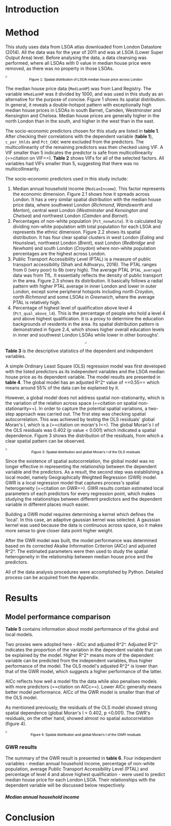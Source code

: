 # Introduction

<div style='page-break-after: always;'></div>

# Method

This study uses data from LSOA atlas downloaded from London Datastore (2014). All the data was for the year of 2011 and was at LSOA (Lower Super Output Area) level. Before analysing the data, a data cleansing was performed, where all LSOAs with 0 value in median house price were removed, as there was no property in those LSOAs. 

<img src="D:\OneDrive - King's College London\Study\Year 3\6SSG3077 Applications of Spatial Data Science\Report\graph\fig1.png" style="zoom:36%;" />
<center style="font-size:11px;color:#000000;font-family:sans-serif">Figure 1: Spatial distribution of LSOA median house price across London</center>



The median house price data (`MedianHP`) was from Land Registry. The variable `kMedianHP` was it divided by 1000, and was used in this study as an alternative for the purpose of concise. Figure 1 shows its spatial distribution. In general, it reveals a double-hotspot pattern with exceptionally high median house prices in LSOAs in south Barnet, Camden, Westminster and Kensington and Chelsea. Median house prices are generally higher in the north London than in the south, and higher in the west than in the east.

The socio-economic predictors chosen for this study are listed in **table 1**. After checking their correlations with the dependent variable (**table 1**), `c_per_hhlds` and `Pct_CHDC` were excluded from the predictors. The multicollinearity of the remaining predictors was then checked using VIF. A VIF smaller than 5 indicates the predictor is safe from multicollinearity (==citation on VIF==). **Table 2** shows VIFs for all of the selected factors. All variables had VIFs smaller than 5, suggesting that there was no multicollinearity.

The socio-economic predictors used in this study include:

1. Median annual household income (`MedianIncome`). This factor represents the economic dimension. Figure 2.1 shows how it spreads across London. It has a very similar spatial distribution with the median house price data, where southwest London (*Richmond*, *Wandsworth* and *Merton*), central west London (*Westminster* and *Kensington and Chelsea*) and northwest London (*Camden* and *Barnet*).
2. Percentages of non-white population (`Pct_nonwhite`). It is calculated by dividing non-white population with total population for each LSOA and represents the ethnic dimension. Figure 2.2 shows its spatial distribution. It has four clear spatial clusters in west London (*Ealing* and *Hounslow*), northwest London (*Brent*), east London (*Redbridge* and *Newham*) and south London (*Croydon*) where non-white population percentages are the highest across London.
4. Public Transport Accessibility Level (PTAL) is a measure of public transport accessibility (Shah and Adhvaryu, 2016). The PTAL ranges from 0 (very poor) to 6b (very high). 
   The average PTAL (`PTAL_average`) data was from TfL.  It essentially reflects the density of public transport in the area. Figure 2.3 shows its distribution. It basically follows a radial pattern with higher PTAL average in inner London and lower in outer London, except some peripheral hotspots including *north Croydon*, *north Richmond* and some LSOAs in *Greenwich*, where the average PTAL is relatively high.
5. Percentage of highest level of qualification above level 4 (`Pct_qual_above_l4`). This is the percentage of people who hold a level 4 and above highest qualification. It is a proxy to determine the education backgrounds of residents in the area. Its spatial distribution pattern is demonstrated in figure 2.4, which shows higher overall education levels in inner and southwest London LSOAs while lower in other boroughs'.

<center class='half'><img src="D:\OneDrive - King's College London\Study\Year 3\6SSG3077 Applications of Spatial Data Science\Report\graph\fig2.1.png" style="zoom: 17%;" /><img src="D:\OneDrive - King's College London\Study\Year 3\6SSG3077 Applications of Spatial Data Science\Report\graph\fig2.2.png" style="zoom: 17%;" /></center>
<center class='half'><img src="D:\OneDrive - King's College London\Study\Year 3\6SSG3077 Applications of Spatial Data Science\Report\graph\fig2.3.png" style="zoom:17%;" /><img src="D:\OneDrive - King's College London\Study\Year 3\6SSG3077 Applications of Spatial Data Science\Report\graph\fig2.4.png" style="zoom:17%;" /></center>

**Table 3** is the descriptive statistics of the dependent and independent variables.

A simple Ordinary Least Square (OLS) regression model was first developed with the listed predictors as its independent variables and the LSOA median house price as its dependent variable. The model results are presented in **table 4**. The global model has an adjusted R^2^ value of ==0.55== which means around 55% of the data can be explained by it.

However, a global model does not address spatial non-stationarity,  which is the variation of the relation across space (==citation on spatial non-stationarity==). In order to capture the potential spatial variations, a two-step approach was carried out. The first step was checking spatial autocorrelation. This was achieved by testing the OLS residuals' global Moran's I, which is a (==citation on moran's I==). The global Moran's I of the OLS residuals was 0.402 (p value < 0.001) which indicated a spatial dependence. Figure 3 shows the distribution of the residuals, from which a clear spatial pattern can be observed.

<img src="D:\OneDrive - King's College London\Study\Year 3\6SSG3077 Applications of Spatial Data Science\Report\graph\fig3.png" style="zoom:36%;" />

<center style="font-size:11px;color:#000000;font-family:sans-serif">Figure 3: Spatial distribution and global Moran's I of the OLS residuals</center>

Since the existence of spatial autocorrelation, the global model was no longer effective in representing the relationship between the dependent variable and the predictors. As a result, the second step was establishing a local model, namely Geographically Weighted Regression (GWR) model. GWR is a local regression model that captures process's spatial heterogeneity (==citation on GWR==). GWR results contain estimated local parameters of each predictors for every regression point, which makes studying the relationships between different predictors and the dependent variable in different places much easier. 

Building a GWR model requires determining a kernel which defines the 'local'. In this case, an adaptive gaussian kernel was selected. A gaussian kernel was used because the data is  continuous across space, so it makes more sense to give closer data point higher weight.

After the GWR model was built, the model performance was determined based on its corrected Akaike Information Criterion (AICc) and adjusted R^2^. The estimated parameters were then used to study the spatial heterogeneity in the relationship between median house price and the predictors.

All of the data analysis procedures were accomplished by Python. Detailed process can be acquired from the Appendix.

<div style='page-break-after: always;'></div>

# Results

## Model performance comparison

**Table 5** contains information about model performance of the global and local models. 

Two proxies were adopted here - AICc and adjusted R^2^. Adjusted R^2^ indicates the proportion of the variation in the dependent variable that can be explained by the model. Higher R^2^ means more of the dependent variable can be predicted from the independent variables, thus higher performance of the model. The OLS model's adjusted R^2^  is lower than that of the GWR model, which suggests a higher performance of the latter.

AICc reflects how well a model fits the data while also penalises models with more predictors (==citation on AICc==). Lower AICc generally means better model performance. AICc of the GWR model is smaller than that of the OLS model.

As mentioned previously, the residuals of the OLS model showed strong spatial dependence (global Moran's I = 0.402, p <0.001). The GWR's residuals, on the other hand, showed almost no spatial autocorrelation (figure 4).

<img src="D:\OneDrive - King's College London\Study\Year 3\6SSG3077 Applications of Spatial Data Science\Report\graph\fig4.png" style="zoom:36%;" />

<center style="font-size:11px;color:#000000;font-family:sans-serif">Figure 4: Spatial distribution and global Moran's I of the GWR residuals</center>

### GWR results

The summary of the GWR result is presented in **table 6**. Four independent variables - median annual household income, percentage of non-white population, average Public Transport Accessibility Level (PTAL) and percentage of level 4 and above highest qualification - were used to predict median house price for each London LSOA. Their relationships with the dependent variable will be discussed below respectively.

##### Median annual household income



<div style='page-break-after: always;'></div>

# Conclusion



<div style='page-break-after: always;'></div>
